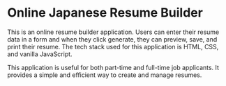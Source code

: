 # Online Japanese Resume Builder

This is an online resume builder application. Users can enter their resume data in a form and when they click generate, they can preview, save, and print their resume. The tech stack used for this application is HTML, CSS, and vanilla JavaScript.

This application is useful for both part-time and full-time job applicants. It provides a simple and efficient way to create and manage resumes.
